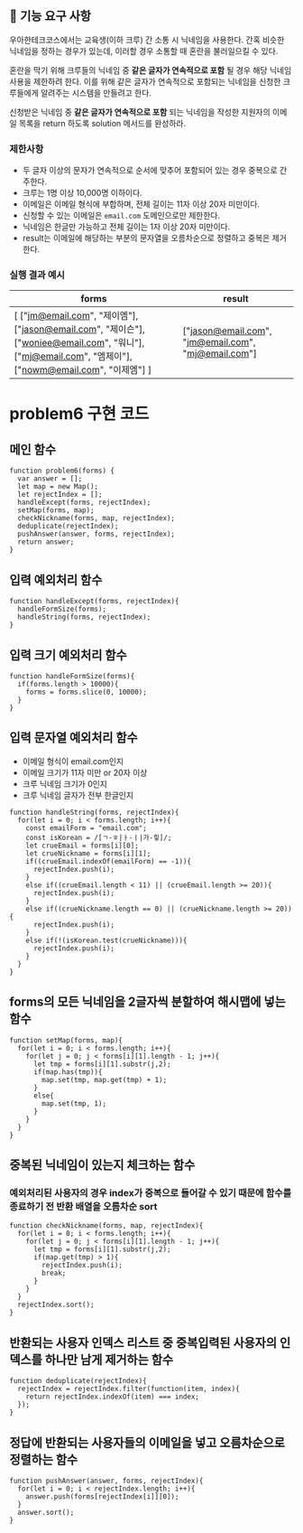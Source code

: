 ## 🚀 기능 요구 사항

우아한테크코스에서는 교육생(이하 크루) 간 소통 시 닉네임을 사용한다. 간혹 비슷한 닉네임을 정하는 경우가 있는데, 이러할 경우 소통할 때 혼란을 불러일으킬 수 있다.

혼란을 막기 위해 크루들의 닉네임 중 **같은 글자가 연속적으로 포함** 될 경우 해당 닉네임 사용을 제한하려 한다. 이를 위해 같은 글자가 연속적으로 포함되는 닉네임을 신청한 크루들에게 알려주는 시스템을 만들려고 한다.

신청받은 닉네임 중 **같은 글자가 연속적으로 포함** 되는 닉네임을 작성한 지원자의 이메일 목록을 return 하도록 solution 메서드를 완성하라.

### 제한사항

- 두 글자 이상의 문자가 연속적으로 순서에 맞추어 포함되어 있는 경우 중복으로 간주한다.
- 크루는 1명 이상 10,000명 이하이다.
- 이메일은 이메일 형식에 부합하며, 전체 길이는 11자 이상 20자 미만이다.
- 신청할 수 있는 이메일은 `email.com` 도메인으로만 제한한다.
- 닉네임은 한글만 가능하고 전체 길이는 1자 이상 20자 미만이다.
- result는 이메일에 해당하는 부분의 문자열을 오름차순으로 정렬하고 중복은 제거한다.

### 실행 결과 예시

| forms                                                                                                                                                 | result                                              |
| ----------------------------------------------------------------------------------------------------------------------------------------------------- | --------------------------------------------------- |
| [ ["jm@email.com", "제이엠"], ["jason@email.com", "제이슨"], ["woniee@email.com", "워니"], ["mj@email.com", "엠제이"], ["nowm@email.com", "이제엠"] ] | ["jason@email.com", "jm@email.com", "mj@email.com"] |

# problem6 구현 코드

## 메인 함수

```
function problem6(forms) {
  var answer = [];
  let map = new Map();
  let rejectIndex = [];
  handleExcept(forms, rejectIndex);
  setMap(forms, map);
  checkNickname(forms, map, rejectIndex);
  deduplicate(rejectIndex);
  pushAnswer(answer, forms, rejectIndex);
  return answer;
}
```

## 입력 예외처리 함수

```
function handleExcept(forms, rejectIndex){
  handleFormSize(forms);
  handleString(forms, rejectIndex);
}
```

## 입력 크기 예외처리 함수

```
function handleFormSize(forms){
  if(forms.length > 10000){
    forms = forms.slice(0, 10000);
  }
}
```

## 입력 문자열 예외처리 함수

- 이메일 형식이 email.com인지
- 이메일 크기가 11자 미만 or 20자 이상
- 크루 닉네임 크기가 0인지
- 크루 닉네임 글자가 전부 한글인지

```
function handleString(forms, rejectIndex){
  for(let i = 0; i < forms.length; i++){
    const emailForm = "email.com";
    const isKorean = /[ㄱ-ㅎ|ㅏ-ㅣ|가-힣]/;
    let crueEmail = forms[i][0];
    let crueNickname = forms[i][1];
    if((crueEmail.indexOf(emailForm) == -1)){
      rejectIndex.push(i);
    }
    else if((crueEmail.length < 11) || (crueEmail.length >= 20)){
      rejectIndex.push(i);
    }
    else if((crueNickname.length == 0) || (crueNickname.length >= 20)){
      rejectIndex.push(i);
    }
    else if(!(isKorean.test(crueNickname))){
      rejectIndex.push(i);
    }
  }
}
```

## forms의 모든 닉네임을 2글자씩 분할하여 해시맵에 넣는 함수

```
function setMap(forms, map){
  for(let i = 0; i < forms.length; i++){
    for(let j = 0; j < forms[i][1].length - 1; j++){
      let tmp = forms[i][1].substr(j,2);
      if(map.has(tmp)){
        map.set(tmp, map.get(tmp) + 1);
      }
      else{
        map.set(tmp, 1);
      }
    }
  }
}
```

## 중복된 닉네임이 있는지 체크하는 함수

### 예외처리된 사용자의 경우 index가 중복으로 들어갈 수 있기 때문에 함수를 종료하기 전 반환 배열을 오름차순 sort

```
function checkNickname(forms, map, rejectIndex){
  for(let i = 0; i < forms.length; i++){
    for(let j = 0; j < forms[i][1].length - 1; j++){
      let tmp = forms[i][1].substr(j,2);
      if(map.get(tmp) > 1){
        rejectIndex.push(i);
        break;
      }
    }
  }
  rejectIndex.sort();
}
```

## 반환되는 사용자 인덱스 리스트 중 중복입력된 사용자의 인덱스를 하나만 남게 제거하는 함수

```
function deduplicate(rejectIndex){
  rejectIndex = rejectIndex.filter(function(item, index){
    return rejectIndex.indexOf(item) === index;
  });
}
```

## 정답에 반환되는 사용자들의 이메일을 넣고 오름차순으로 정렬하는 함수

```
function pushAnswer(answer, forms, rejectIndex){
  for(let i = 0; i < rejectIndex.length; i++){
    answer.push(forms[rejectIndex[i]][0]);
  }
  answer.sort();
}
```

